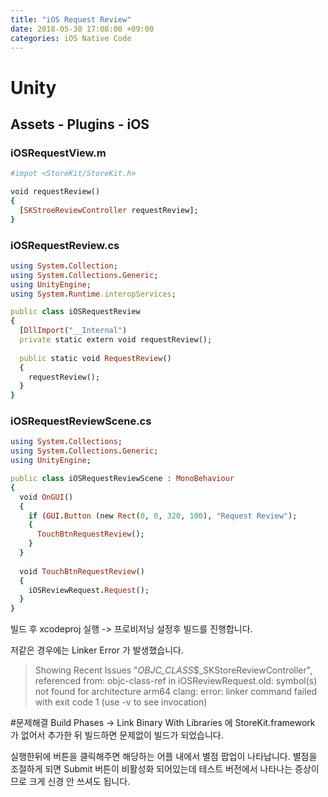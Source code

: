 ```yaml
---
title: "iOS Request Review"
date: 2018-05-30 17:08:00 +09:00
categories: iOS Native Code
---
```


# Unity
## Assets - Plugins - iOS
### iOSRequestView.m

```ruby
#impot <StoreKit/StoreKit.h>

void requestReview()
{
  [SKStroeReviewController requestReview];
}
```

### iOSRequestReview.cs
```ruby
using System.Collection;
using System.Collections.Generic;
using UnityEngine;
using System.Runtime.interopServices;

public class iOSRequestReview
{
  [DllImport("__Internal")
  private static extern void requestReview();
  
  public static void RequestReview()
  {
    requestReview();
  }
}
```

### iOSRequestReviewScene.cs
```ruby
using System.Collections;
using System.Collections.Generic;
using UnityEngine;

public class iOSRequestReviewScene : MonoBehaviour
{
  void OnGUI()
  {
    if (GUI.Button (new Rect(0, 0, 320, 100), "Request Review");
    {
      TouchBtnRequestReview();
    }
  }
  
  void TouchBtnRequestReview()
  {
    iOSReviewRequest.Request();
  }
}
```
빌드 후 xcodeproj 실행 -> 프로비저닝 설정후 빌드를 진행합니다.

저같은 경우에는 Linker Error 가 발생했습니다.

>Showing Recent Issues "_OBJC_CLASS_$_SKStoreReviewController", referenced from: objc-class-ref in iOSReviewRequest.old: symbol(s) not found for architecture arm64 clang: error: linker command failed with exit code 1 (use -v to see invocation)

#문제해결
Build Phases -> Link Binary With Libraries 에 StoreKit.framework 가 없어서 추가한 뒤 빌드하면 문제없이 빌드가 되었습니다.


실행한뒤에 버튼을 클릭해주면 해당하는 어플 내에서 별점 팝업이 나타납니다.
별점을 조절하게 되면 Submit 버튼이 비활성화 되어있는데 테스트 버전에서 나타나는 증상이므로 크게 신경 안 쓰셔도 됩니다.
